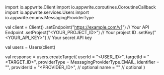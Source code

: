 import io.appwrite.Client
import io.appwrite.coroutines.CoroutineCallback
import io.appwrite.services.Users
import io.appwrite.enums.MessagingProviderType

val client = Client()
    .setEndpoint("https://example.com/v1") // Your API Endpoint
    .setProject("<YOUR_PROJECT_ID>") // Your project ID
    .setKey("<YOUR_API_KEY>") // Your secret API key

val users = Users(client)

val response = users.createTarget(
    userId = "<USER_ID>",
    targetId = "<TARGET_ID>",
    providerType =  MessagingProviderType.EMAIL,
    identifier = "<IDENTIFIER>",
    providerId = "<PROVIDER_ID>", // optional
    name = "<NAME>" // optional
)
